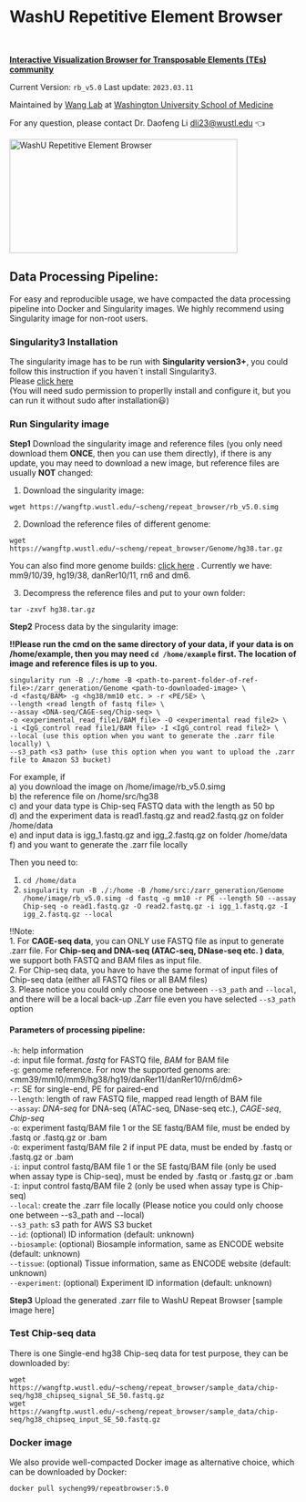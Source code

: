 # WashU Repetitive Element Browser
<br/>

**[Interactive Visualization Browser for Transposable Elements (TEs) community](https://repeatbrowser.org/)**
<br/>

Current Version: `rb_v5.0` Last update: `2023.03.11`

Maintained by [Wang Lab](https://wang.wustl.edu/) at [Washington University School of Medicine](https://medicine.wustl.edu/)

For any question, please contact Dr. Daofeng Li dli23@wustl.edu :point_left:

<img src="https://wangftp.wustl.edu/~scheng/repeat_browser/Repeat%20Browser(1).png" width="400" height="200" alt="WashU Repetitive Element Browser"/>

<br />

## Data Processing Pipeline:
For easy and reproducible usage, we have compacted the data processing pipeline into Docker and Singularity images. We highly recommend using Singularity image for non-root users.
### Singularity3 Installation
The singularity image has to be run with **Singularity version3+**, you could follow this instruction if you haven`t install Singularity3. <br/>Please [click here](https://github.com/sylabs/singularity/blob/main/INSTALL.md)<br/>(You will need sudo permission to properlly install and configure it, but you can run it without sudo after installation:smiley:)

### Run Singularity image
**Step1** Download the singularity image and reference files (you only need download them **ONCE**, then you can use them directly), if there is any update, you may need to download a new image, but reference files are usually **NOT** changed:

1. Download the singularity image:
```
wget https://wangftp.wustl.edu/~scheng/repeat_browser/rb_v5.0.simg
```

2. Download the reference files of different genome:
```
wget https://wangftp.wustl.edu/~scheng/repeat_browser/Genome/hg38.tar.gz
```
You can also find more genome builds: [click here](https://wangftp.wustl.edu/~scheng/repeat_browser/Genome/) . Currently we have: mm9/10/39, hg19/38, danRer10/11, rn6 and dm6.

3. Decompress the reference files and put to your own folder:
```
tar -zxvf hg38.tar.gz
```

**Step2** Process data by the singularity image:

**:bangbang:Please run the cmd on the same directory of your data, if your data is on /home/example, then you may need `cd /home/example` first. The location of image and reference files is up to you.**
```
singularity run -B ./:/home -B <path-to-parent-folder-of-ref-file>:/zarr_generation/Genome <path-to-downloaded-image> \
-d <fastq/BAM> -g <hg38/mm10 etc. > -r <PE/SE> \ 
--length <read length of fastq file> \
--assay <DNA-seq/CAGE-seq/Chip-seq> \
-o <experimental_read_file1/BAM_file> -O <experimental read file2> \
-i <IgG_control read file1/BAM file> -I <IgG_control read file2> \
--local (use this option when you want to generate the .zarr file locally) \
--s3_path <s3 path> (use this option when you want to upload the .zarr file to Amazon S3 bucket)
```
For example, if<br/>a) you download the image on /home/image/rb_v5.0.simg<br/>b) the reference file on /home/src/hg38<br/>c) and your data type is Chip-seq FASTQ data with the length as 50 bp<br/>d) and the experiment data is read1.fastq.gz and read2.fastq.gz on folder /home/data<br/>e) and input data is igg_1.fastq.gz and igg_2.fastq.gz on folder /home/data<br/>f) and you want to generate the .zarr file locally

Then you need to:
1. `cd /home/data`
2. `singularity run -B ./:/home -B /home/src:/zarr_generation/Genome /home/image/rb_v5.0.simg -d fastq -g mm10 -r PE --length 50 --assay Chip-seq -o read1.fastq.gz -O read2.fastq.gz -i igg_1.fastq.gz -I igg_2.fastq.gz --local`

:bangbang:Note: <br/>1. For **CAGE-seq data**, you can ONLY use FASTQ file as input to generate .zarr file. For **Chip-seq and DNA-seq (ATAC-seq, DNase-seq etc. ) data**, we support both FASTQ and BAM files as input file. <br/>2. For Chip-seq data, you have to have the same format of input files of Chip-seq data (either all FASTQ files or all BAM files)<br/>3. Please notice you could only choose one between `--s3_path` and `--local`, and there will be a local back-up .Zarr file even you have selected `--s3_path` option

#### Parameters of processing pipeline:
`-h`: help information<br/>
`-d`: input file format. *fastq* for FASTQ file, *BAM* for BAM file<br/>
`-g`: genome reference. For now the supported genoms are: <mm39/mm10/mm9/hg38/hg19/danRer11/danRer10/rn6/dm6><br/>
`-r`: SE for single-end, PE for paired-end<br/>
`--length`: length of raw FASTQ file, mapped read length of BAM file<br/>
`--assay`: *DNA-seq* for DNA-seq (ATAC-seq, DNase-seq etc.), *CAGE-seq*, *Chip-seq*<br/>
`-o`: experiment fastq/BAM file 1 or the SE fastq/BAM file, must be ended by .fastq or .fastq.gz or .bam<br/>
`-O`: experiment fastq/BAM file 2 if input PE data, must be ended by .fastq or .fastq.gz or .bam<br/>
`-i`: input control fastq/BAM file 1 or the SE fastq/BAM file (only be used when assay type is Chip-seq), must be ended by .fastq or .fastq.gz or .bam<br/>
`-I`: input control fastq/BAM file 2 (only be used when assay type is Chip-seq)<br/>
`--local`: create the .zarr file locally (Please notice you could only choose one between --s3_path and --local)<br/>
`--s3_path`: s3 path for AWS S3 bucket<br/>
`--id`: (optional) ID information (default: unknown)<br/>
`--biosample`: (optional) Biosample information, same as ENCODE website (default: unknown)<br/>
`--tissue`: (optional) Tissue information, same as ENCODE website (default: unknown)<br/>
`--experiment`: (optional) Experiment ID information (default: unknown)<br/>

**Step3** Upload the generated .zarr file to WashU Repeat Browser 
[sample image here]

### Test Chip-seq data
There is one Single-end hg38 Chip-seq data for test purpose, they can be downloaded by:
```
wget https://wangftp.wustl.edu/~scheng/repeat_browser/sample_data/chip-seq/hg38_chipseq_signal_SE_50.fastq.gz
wget https://wangftp.wustl.edu/~scheng/repeat_browser/sample_data/chip-seq/hg38_chipseq_input_SE_50.fastq.gz
```

### Docker image
We also provide well-compacted Docker image as alternative choice, which can be downloaded by Docker:
```
docker pull sycheng99/repeatbrowser:5.0
```





























